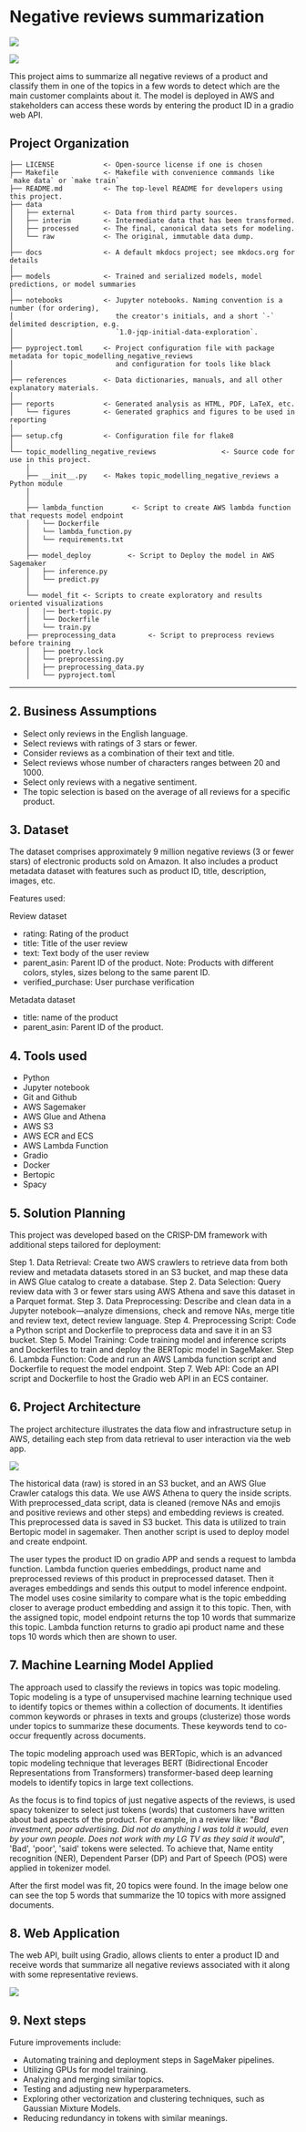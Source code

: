 # Negative reviews summarization

![](/reports/figures/negative_reviews.jpg)

<a target="_blank" href="https://cookiecutter-data-science.drivendata.org/">
    <img src="https://img.shields.io/badge/CCDS-Project%20template-328F97?logo=cookiecutter" />
</a>

This project aims to summarize all negative reviews of a product and classify them in one of the topics in a few words to detect which are the main customer complaints about it. The model is deployed in AWS and stakeholders can access these words by entering the product ID in a gradio web API.

## Project Organization

```
├── LICENSE            <- Open-source license if one is chosen
├── Makefile           <- Makefile with convenience commands like `make data` or `make train`
├── README.md          <- The top-level README for developers using this project.
├── data
│   ├── external       <- Data from third party sources.
│   ├── interim        <- Intermediate data that has been transformed.
│   ├── processed      <- The final, canonical data sets for modeling.
│   └── raw            <- The original, immutable data dump.
│
├── docs               <- A default mkdocs project; see mkdocs.org for details
│
├── models             <- Trained and serialized models, model predictions, or model summaries
│
├── notebooks          <- Jupyter notebooks. Naming convention is a number (for ordering),
│                         the creator's initials, and a short `-` delimited description, e.g.
│                         `1.0-jqp-initial-data-exploration`.
│
├── pyproject.toml     <- Project configuration file with package metadata for topic_modelling_negative_reviews
│                         and configuration for tools like black
│
├── references         <- Data dictionaries, manuals, and all other explanatory materials.
│
├── reports            <- Generated analysis as HTML, PDF, LaTeX, etc.
│   └── figures        <- Generated graphics and figures to be used in reporting
│
├── setup.cfg          <- Configuration file for flake8
│
└── topic_modelling_negative_reviews                <- Source code for use in this project.
    │
    ├── __init__.py    <- Makes topic_modelling_negative_reviews a Python module
    │
    │
    ├── lambda_function       <- Script to create AWS lambda function that requests model endpoint
    │   └── Dockerfile
    │   └── lambda_function.py
    │   └── requirements.txt   
    │
    ├── model_deploy         <- Script to Deploy the model in AWS Sagemaker
    │   ├── inference.py
    │   └── predict.py
    │
    └── model_fit <- Scripts to create exploratory and results oriented visualizations
    │   |── bert-topic.py
    │   └── Dockerfile
    │   └── train.py
    ├── preprocessing_data        <- Script to preprocess reviews before training
    │   ├── poetry.lock
    │   └── preprocessing.py
    │   ├── preprocessing_data.py
    │   └── pyproject.toml

```

--------

## 2. Business Assumptions
* Select only reviews in the English language.
* Select reviews with ratings of 3 stars or fewer.
* Consider reviews as a combination of their text and title.
* Select reviews whose number of characters ranges between 20 and 1000.
* Select only reviews with a negative sentiment.
* The topic selection is based on the average of all reviews for a specific product.

## 3. Dataset
The dataset comprises approximately 9 million negative reviews (3 or fewer stars) of electronic products sold on Amazon. It also includes a product metadata dataset with features such as product ID, title, description, images, etc.

Features used:

Review dataset
* rating: Rating of the product
* title: Title of the user review
* text: Text body of the user review
* parent_asin: Parent ID of the product. Note: Products with different colors, styles, sizes belong to the same parent ID. 
* verified_purchase: User purchase verification

Metadata dataset
* title: name of the product
* parent_asin: Parent ID of the product.

## 4. Tools used

* Python
* Jupyter notebook
* Git and Github
* AWS Sagemaker
* AWS Glue and Athena
* AWS S3
* AWS ECR and ECS
* AWS Lambda Function
* Gradio
* Docker
* Bertopic
* Spacy

## 5. Solution Planning

This project was developed based on the CRISP-DM framework with additional steps tailored for deployment:

Step 1. Data Retrieval: Create two AWS crawlers to retrieve data from both review and metadata datasets stored in an S3 bucket, and map these data in AWS Glue catalog to create a database.
Step 2. Data Selection: Query review data with 3 or fewer stars using AWS Athena and save this dataset in a Parquet format.
Step 3. Data Preprocessing: Describe and clean data in a Jupyter notebook—analyze dimensions, check and remove NAs, merge title and review text, detect review language.
Step 4. Preprocessing Script: Code a Python script and Dockerfile to preprocess data and save it in an S3 bucket.
Step 5. Model Training: Code training model and inference scripts and Dockerfiles to train and deploy the BERTopic model in SageMaker.
Step 6. Lambda Function: Code and run an AWS Lambda function script and Dockerfile to request the model endpoint.
Step 7. Web API: Code an API script and Dockerfile to host the Gradio web API in an ECS container.


## 6. Project Architecture

The project architecture illustrates the data flow and infrastructure setup in AWS, detailing each step from data retrieval to user interaction via the web app.

![](reports/figures/amazon_electronics_review.jpg)

The historical data (raw) is stored in an S3 bucket, and an AWS Glue Crawler catalogs this data. We use AWS Athena to query the inside scripts. With preprocessed_data script, data is cleaned (remove NAs and emojis and positive reviews and other steps) and embedding reviews is created. This preprocessed data is saved in S3 bucket. This data is utilized to train Bertopic model in sagemaker. Then another script is used to deploy model and create endpoint.

The user types the product ID on gradio APP and sends a request to lambda function. Lambda function queries embeddings, product name and preprocessed reviews of this product in preprocessed dataset. Then it averages embeddings and sends this output to model inference endpoint. The model uses cosine similarity to compare what is the topic embedding closer to average product embedding and assign it to this topic. Then, with the assigned topic, model endpoint returns the top 10 words that summarize this topic. Lambda function returns to gradio api product name and these tops 10 words which then are shown to user.

## 7. Machine Learning Model Applied

The approach used to classify the reviews in topics was topic modeling. Topic modeling is a type of unsupervised machine learning technique used to identify topics or themes within a collection of documents. It identifies common keywords or phrases in texts and groups (clusterize) those words under topics to summarize these documents. These keywords tend to co-occur frequently across documents. 

The topic modeling approach used was BERTopic, which is an advanced topic modeling technique that leverages BERT (Bidirectional Encoder Representations from Transformers) transformer-based deep learning models to identify topics in large text collections.

As the focus is to find topics of just negative aspects of the reviews, is used spacy tokenizer to select just tokens (words) that customers have written about bad aspects of the product. For example, in a review like: "*Bad investment, poor advertising. Did not do anything I was told it would, even by your own people. Does not work with my LG TV as they said it would*", 'Bad', 'poor', 'said' tokens were selected. To achieve that, Name entity recognition (NER), Dependent Parser (DP) and Part of Speech (POS) were applied in tokenizer model. 

After the first model was fit, 20 topics were found. In the image below one can see the top 5 words that summarize the 10 topics with more assigned documents.


## 8. Web Application

The web API, built using Gradio, allows clients to enter a product ID and receive words that summarize all negative reviews associated with it along with some representative reviews.

![](reports/figures/web_api.gif)

## 9. Next steps

Future improvements include:

* Automating training and deployment steps in SageMaker pipelines.
* Utilizing GPUs for model training.
* Analyzing and merging similar topics.
* Testing and adjusting new hyperparameters.
* Exploring other vectorization and clustering techniques, such as Gaussian Mixture Models.
* Reducing redundancy in tokens with similar meanings.
